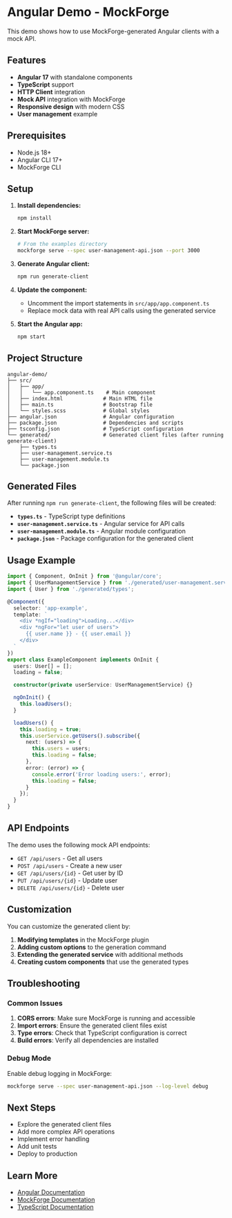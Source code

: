 # Angular Demo - MockForge

This demo shows how to use MockForge-generated Angular clients with a mock API.

## Features

- **Angular 17** with standalone components
- **TypeScript** support
- **HTTP Client** integration
- **Mock API** integration with MockForge
- **Responsive design** with modern CSS
- **User management** example

## Prerequisites

- Node.js 18+
- Angular CLI 17+
- MockForge CLI

## Setup

1. **Install dependencies:**
   ```bash
   npm install
   ```

2. **Start MockForge server:**
   ```bash
   # From the examples directory
   mockforge serve --spec user-management-api.json --port 3000
   ```

3. **Generate Angular client:**
   ```bash
   npm run generate-client
   ```

4. **Update the component:**
   - Uncomment the import statements in `src/app/app.component.ts`
   - Replace mock data with real API calls using the generated service

5. **Start the Angular app:**
   ```bash
   npm start
   ```

## Project Structure

```
angular-demo/
├── src/
│   ├── app/
│   │   └── app.component.ts    # Main component
│   ├── index.html             # Main HTML file
│   ├── main.ts                # Bootstrap file
│   └── styles.scss            # Global styles
├── angular.json               # Angular configuration
├── package.json               # Dependencies and scripts
├── tsconfig.json              # TypeScript configuration
└── generated/                 # Generated client files (after running generate-client)
    ├── types.ts
    ├── user-management.service.ts
    ├── user-management.module.ts
    └── package.json
```

## Generated Files

After running `npm run generate-client`, the following files will be created:

- **`types.ts`** - TypeScript type definitions
- **`user-management.service.ts`** - Angular service for API calls
- **`user-management.module.ts`** - Angular module configuration
- **`package.json`** - Package configuration for the generated client

## Usage Example

```typescript
import { Component, OnInit } from '@angular/core';
import { UserManagementService } from './generated/user-management.service';
import { User } from './generated/types';

@Component({
  selector: 'app-example',
  template: `
    <div *ngIf="loading">Loading...</div>
    <div *ngFor="let user of users">
      {{ user.name }} - {{ user.email }}
    </div>
  `
})
export class ExampleComponent implements OnInit {
  users: User[] = [];
  loading = false;

  constructor(private userService: UserManagementService) {}

  ngOnInit() {
    this.loadUsers();
  }

  loadUsers() {
    this.loading = true;
    this.userService.getUsers().subscribe({
      next: (users) => {
        this.users = users;
        this.loading = false;
      },
      error: (error) => {
        console.error('Error loading users:', error);
        this.loading = false;
      }
    });
  }
}
```

## API Endpoints

The demo uses the following mock API endpoints:

- `GET /api/users` - Get all users
- `POST /api/users` - Create a new user
- `GET /api/users/{id}` - Get user by ID
- `PUT /api/users/{id}` - Update user
- `DELETE /api/users/{id}` - Delete user

## Customization

You can customize the generated client by:

1. **Modifying templates** in the MockForge plugin
2. **Adding custom options** to the generation command
3. **Extending the generated service** with additional methods
4. **Creating custom components** that use the generated types

## Troubleshooting

### Common Issues

1. **CORS errors**: Make sure MockForge is running and accessible
2. **Import errors**: Ensure the generated client files exist
3. **Type errors**: Check that TypeScript configuration is correct
4. **Build errors**: Verify all dependencies are installed

### Debug Mode

Enable debug logging in MockForge:
```bash
mockforge serve --spec user-management-api.json --log-level debug
```

## Next Steps

- Explore the generated client files
- Add more complex API operations
- Implement error handling
- Add unit tests
- Deploy to production

## Learn More

- [Angular Documentation](https://angular.io/docs)
- [MockForge Documentation](../README.md)
- [TypeScript Documentation](https://www.typescriptlang.org/docs/)
